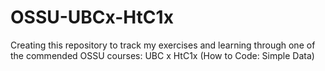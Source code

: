# OSSU-UBCx-HtC1x
Creating this repository to track my exercises and learning through one of the commended OSSU courses: UBC x HtC1x (How to Code: Simple Data)

